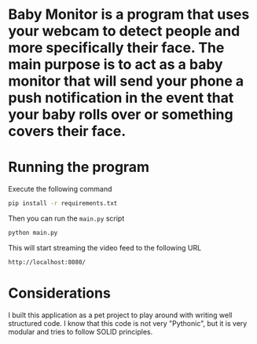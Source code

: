 # Baby Monitor is a program that uses your webcam to detect people and more specifically their face. The main purpose is to act as a baby monitor that will send your phone a push notification in the event that your baby rolls over or something covers their face.

# Running the program
Execute the following command
```bash
pip install -r requirements.txt
```

Then you can run the `main.py` script
```bash
python main.py
```

This will start streaming the video feed to the following URL
```
http://localhost:8080/
```

# Considerations
I built this application as a pet project to play around with writing well structured code. I know that this code is not very "Pythonic", but it is very modular and tries to follow SOLID principles.
